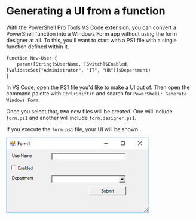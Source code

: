 # Generating a UI from a function

With the PowerShell Pro Tools VS Code extension, you can convert a PowerShell function into a Windows Form app without using the form designer at all. To this, you'll want to start with a PS1 file with a single function defined within it. 

```text
function New-User {
    param([String]$UserName, [Switch]$Enabled, [ValidateSet("Administrator", "IT", "HR")]$Department)
}
```

In VS Code, open the PS1 file you'd like to make a UI out of. Then open the command palette with `Ctrl+Shift+P` and search for `PowerShell: Generate Windows Form`. 

Once you select that, two new files will be created. One will include `form.ps1` and another will include `form.designer.ps1`. 

If you execute the `form.ps1` file, your UI will be shown. 

![Auto-generated UI](../../.gitbook/assets/image%20%286%29.png)

